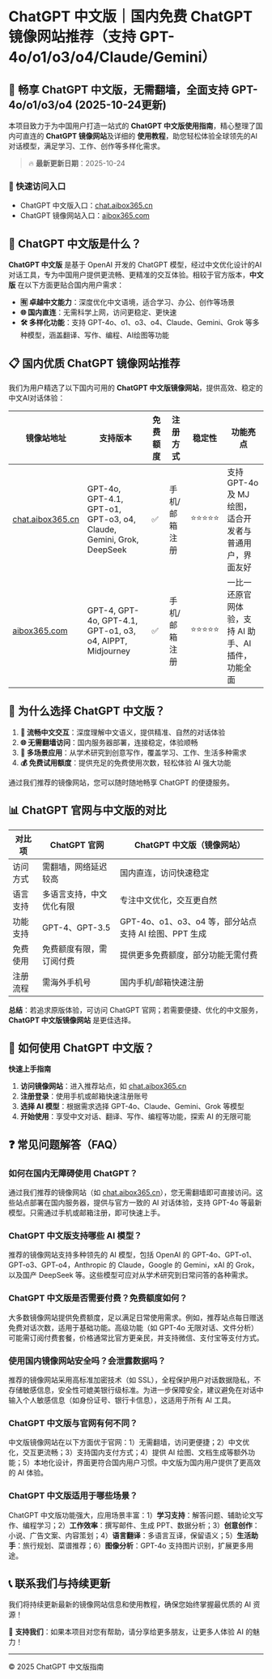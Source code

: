 # ChatGPT 中文版｜国内免费 ChatGPT 镜像网站推荐（支持 GPT-4o/o1/o3/o4/Claude/Gemini）

## 📢 畅享 ChatGPT 中文版，无需翻墙，全面支持 GPT-4o/o1/o3/o4  (2025-10-24更新)

本项目致力于为中国用户打造一站式的 **ChatGPT 中文版使用指南**，精心整理了国内可直连的 **ChatGPT 镜像网站**及详细的 **使用教程**，助您轻松体验全球领先的AI对话模型，满足学习、工作、创作等多样化需求。

> 🔥 **最新更新日期**：2025-10-24

### 🚀 快速访问入口

- ChatGPT 中文版入口：[chat.aibox365.cn](https://chat.aibox365.cn)
- ChatGPT 镜像网站入口：[aibox365.com](https://aibox365.com)

## 🤔 ChatGPT 中文版是什么？

**ChatGPT 中文版** 是基于 OpenAI 开发的 ChatGPT 模型，经过中文优化设计的AI对话工具，专为中国用户提供更流畅、更精准的交互体验。相较于官方版本，**中文版** 在以下方面更贴合国内用户需求：

- **🈶 卓越中文能力**：深度优化中文语境，适合学习、办公、创作等场景
- **🌐 国内直连**：无需科学上网，访问更稳定、更快速
- **🛠️ 多样化功能**：支持 GPT-4o、o1、o3、o4、Claude、Gemini、Grok 等多种模型，涵盖翻译、写作、编程、AI绘图等功能

## 📋 国内优质 ChatGPT 镜像网站推荐

我们为用户精选了以下国内可用的 **ChatGPT 中文版镜像网站**，提供高效、稳定的中文AI对话体验：

| 镜像站地址 | 支持版本 | 免费额度 | 注册方式 | 稳定性 | 功能亮点 |
|------------|----------|----------|----------|--------|----------|
| [chat.aibox365.cn](https://chat.aibox365.cn) | GPT-4o, GPT-4.1, GPT-o1, GPT-o3, o4, Claude, Gemini, Grok, DeepSeek | ✅ | 手机/邮箱注册 | ⭐⭐⭐⭐⭐ | 支持 GPT-4o 及 MJ 绘图，适合开发者与普通用户，界面友好 |
| [aibox365.com](https://aibox365.com) | GPT-4, GPT-4o, GPT-4.1, GPT-o1, o3, o4, AIPPT, Midjourney | ✅ | 手机/邮箱注册 | ⭐⭐⭐⭐⭐ | 一比一还原官网体验，支持 AI 助手、AI 插件，功能全面 |

## 🌟 为什么选择 ChatGPT 中文版？

1. **📝 流畅中文交互**：深度理解中文语义，提供精准、自然的对话体验
2. **🌐 无需翻墙访问**：国内服务器部署，连接稳定，体验顺畅
3. **🎯 多场景应用**：从学术研究到创意写作，覆盖学习、工作、生活多种需求
4. **💰 免费试用额度**：提供充足的免费使用次数，轻松体验 AI 强大功能

通过我们推荐的镜像网站，您可以随时随地畅享 ChatGPT 的便捷服务。

## 📊 ChatGPT 官网与中文版的对比

| 对比项 | ChatGPT 官网 | ChatGPT 中文版（镜像网站） |
|--------|--------------|----------------------------|
| 访问方式 | 需翻墙，网络延迟较高 | 国内直连，访问快速稳定 |
| 语言支持 | 多语言支持，中文优化有限 | 专注中文优化，交互更自然 |
| 功能支持 | GPT-4、GPT-3.5 | GPT-4o、o1、o3、o4 等，部分站点支持 AI 绘图、PPT 生成 |
| 免费使用 | 免费额度有限，需订阅付费 | 提供更多免费额度，部分功能无需付费 |
| 注册流程 | 需海外手机号 | 国内手机/邮箱快速注册 |

**总结**：若追求原版体验，可访问 ChatGPT 官网；若需要便捷、优化的中文服务，**ChatGPT 中文版镜像网站** 是更佳选择。

## 📝 如何使用 ChatGPT 中文版？

**快速上手指南**

1. **访问镜像网站**：进入推荐站点，如 [chat.aibox365.cn](https://chat.aibox365.cn)
2. **注册登录**：使用手机或邮箱快速注册账号
3. **选择 AI 模型**：根据需求选择 GPT-4o、Claude、Gemini、Grok 等模型
4. **开始使用**：享受中文对话、翻译、写作、编程等功能，探索 AI 的无限可能

## ❓ 常见问题解答（FAQ）

### 如何在国内无障碍使用 ChatGPT？

通过我们推荐的镜像网站（如 [chat.aibox365.cn](https://chat.aibox365.cn)），您无需翻墙即可直接访问。这些站点部署在国内服务器，提供与官方一致的 AI 对话体验，支持 GPT-4o 等最新模型。只需通过手机或邮箱注册，即可快速上手。

### ChatGPT 中文版支持哪些 AI 模型？

推荐的镜像网站支持多种领先的 AI 模型，包括 OpenAI 的 GPT-4o、GPT-o1、GPT-o3、GPT-o4，Anthropic 的 Claude，Google 的 Gemini，xAI 的 Grok，以及国产 DeepSeek 等。这些模型可应对从学术研究到日常问答的各种需求。

### ChatGPT 中文版是否需要付费？免费额度如何？

大多数镜像网站提供免费额度，足以满足日常使用需求。例如，推荐站点每日赠送免费对话次数，适用于基础功能。高级功能（如 GPT-4o 无限对话、文件分析）可能需订阅付费套餐，价格通常比官方更亲民，并支持微信、支付宝等支付方式。

### 使用国内镜像网站安全吗？会泄露数据吗？

推荐的镜像网站采用高标准加密技术（如 SSL），全程保护用户对话数据隐私，不存储敏感信息，安全性可媲美银行级标准。为进一步保障安全，建议避免在对话中输入个人敏感信息（如身份证号、银行卡信息），这适用于所有 AI 工具。

### ChatGPT 中文版与官网有何不同？

中文版镜像网站在以下方面优于官网：1）无需翻墙，访问更便捷；2）中文优化，交互更流畅；3）支持国内支付方式；4）提供 AI 绘图、文档生成等额外功能；5）本地化设计，界面更符合国内用户习惯。中文版为国内用户提供了更高效的 AI 体验。

### ChatGPT 中文版适用于哪些场景？

ChatGPT 中文版功能强大，应用场景丰富：1）**学习支持**：解答问题、辅助论文写作、编程学习；2）**工作效率**：撰写邮件、生成 PPT、数据分析；3）**创意创作**：小说、广告文案、内容策划；4）**语言翻译**：多语言互译，保留语义；5）**生活助手**：旅行规划、菜谱推荐；6）**图像分析**：GPT-4o 支持图片识别，扩展更多用途。

## 📞 联系我们与持续更新

我们将持续更新最新的镜像网站信息和使用教程，确保您始终掌握最优质的 AI 资源！

🌟 **支持我们**：如果本项目对您有帮助，请分享给更多朋友，让更多人体验 AI 的魅力！

---

© 2025 ChatGPT 中文版指南
